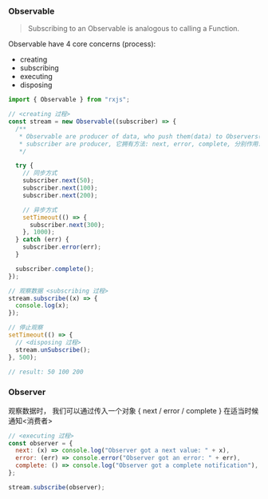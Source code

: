 ### Observable

> Subscribing to an Observable is analogous to calling a Function.

Observable have 4 core concerns (process):

- creating
- subscribing
- executing
- disposing

```javascript
import { Observable } from "rxjs";

// <creating 过程>
const stream = new Observable((subscriber) => {
  /**
   * Observable are producer of data, who push them(data) to Observers(comsumers)
   * subscriber are producer, 它拥有方法: next, error, complete, 分别作用: 推送数据、报错和终止
   */

  try {
    // 同步方式
    subscriber.next(50);
    subscriber.next(100);
    subscriber.next(200);

    // 异步方式
    setTimeout(() => {
      subscriber.next(300);
    }, 1000);
  } catch (err) {
    subscriber.error(err);
  }

  subscriber.complete();
});

// 观察数据 <subscribing 过程>
stream.subscribe((x) => {
  console.log(x);
});

// 停止观察
setTimeout(() => {
  // <disposing 过程>
  stream.unSubscribe();
}, 500);

// result: 50 100 200
```

### Observer

观察数据时， 我们可以通过传入一个对象 { next / error / complete } 在适当时候通知<消费者>

```javascript
// <executing 过程>
const observer = {
  next: (x) => console.log("Observer got a next value: " + x),
  error: (err) => console.error("Observer got an error: " + err),
  complete: () => console.log("Observer got a complete notification"),
};

stream.subscribe(observer);
```
